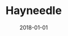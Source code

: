 ---
layout: site
title: "Hayneedle"
date: 2018-01-01
categories: [community]
version: 1.3.8
major: 1
minor: 3
patch: 8
slug: hayneedle
link: http://www.hayneedle.com/
permalink: /sites/:slug
---
